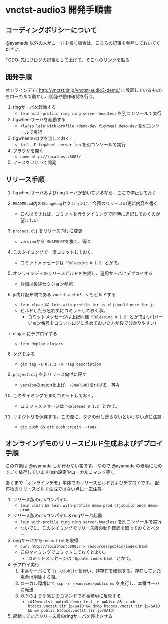 # vnctst-audio3 開発手順書


## コーディングポリシーについて

@ayamada 以外の人がコードを書く場合は、こちらの記事を参照しておいてください。

TODO: 先にブログの記事として上げて、そこへのリンクを貼る


## 開発手順

オンラインデモ( http://vnctst.tir.jp/vnctst-audio3-demo/ に設置しているもの)をローカルで動かし、開発や動作確認を行う。

1. ringサーバを起動する
    - `lein with-profile ring ring server-headless` を別コンソールで実行
2. figwheelサーバを起動する
    - `rlwrap lein with-profile +demo-dev figwheel demo-dev` を別コンソールで実行
3. figwheelのログを流しておく
    - `tail -F figwheel_server.log` を別コンソールで実行
4. ブラウザを開く
    - `open http://localhost:8003/`
5. ソースをいじって開発


## リリース手順

1. figwheelサーバおよびringサーバが動いているなら、ここで停止しておく

2. `README.md`内の`ChangeLog`セクションに、今回のリリースの更新内容を書く
    - これはできれば、コミットを行うタイミングで同時に追記しておくのが望ましい

3. `project.clj` をリリース向けに変更
    - `version`から`-SNAPSHOT`を抜く、等々

4. このタイミングで一度コミットしておく。
    - コミットメッセージは `'Releasing 0.1.2'` とかで。

5. オンラインデモのリリースビルドを生成し、運用サーバにデプロイする
    - 詳細は後述セクション参照

6. js向け配布物である `vnctst-audio3.js` もビルドする
    - `lein clean && lein with-profile for-js cljsbuild once for-js`
    - ビルドしたら忘れずにコミットしておく事。
        - コミットメッセージは上記同様 `'Releasing 0.1.2'` とかでよい
          (バージョン番号をコミットログに含めておいた方が後で分かりやすい)

7. clojarsにデプロイする
    - `lein deploy clojars`

8. タグをふる
    - `git tag -a 0.1.2 -m 'Tag description'`

9. `project.clj` を非リリース向けに戻す
    - `version`のpatchを上げ、`-SNAPSHOT`を付ける、等々

10. このタイミングでまたコミットしておく。
    - コミットメッセージは `'Released 0.1.2'` とかで。

11. リポジトリを保存する。この際に、タグの分も送らないといけない点に注意
    - `git push && git push origin --tags`


## オンラインデモのリリースビルド生成およびデプロイ手順

この作業は @ayamada しか行わない筈です。
なので @ayamada の環境にものすごく依存しています(ssh設定やローカルコマンド等)。

あくまで「オンラインデモ」単体でのリリースビルドおよびデプロイです。
配布物のリリースビルド生成ではない点に一応注意。

1. リリース版のcljsコンパイル
    - `lein clean && lein with-profile demo-prod cljsbuild once demo-prod`
2. リリース版のcljsコンパイル＆ringサーバ起動
    - `lein with-profile ring ring server-headless` を別コンソールで実行
    - ついでに、このタイミングでリリース版の動作確認を取っておくとベター
3. ringサーバから`index.html`を取得
    - `curl http://localhost:8003/ > resources/public/index.html`
    - このタイミングでコミットしておくとよい。
        - コミットメッセージは `'Update index.html'` とかで。
4. デプロイ実行
    1. 本番サーバにて `ls ~/public` を行い、非存在を確認する。存在していた場合は削除する事。
    2. ローカル環境にて `scp -r resources/public m:` を実行し、本番サーバに転送
    3. 以下のような感じのコマンドで本番環境に反映する
        - `(AID=vnctst-audio3-demo; test -e public && touch htdocs.vnctst.tir.jp/$AID && drop htdocs.vnctst.tir.jp/$AID && mv public htdocs.vnctst.tir.jp/$AID)`
5. 起動していたリリース版のringサーバを停止させる


